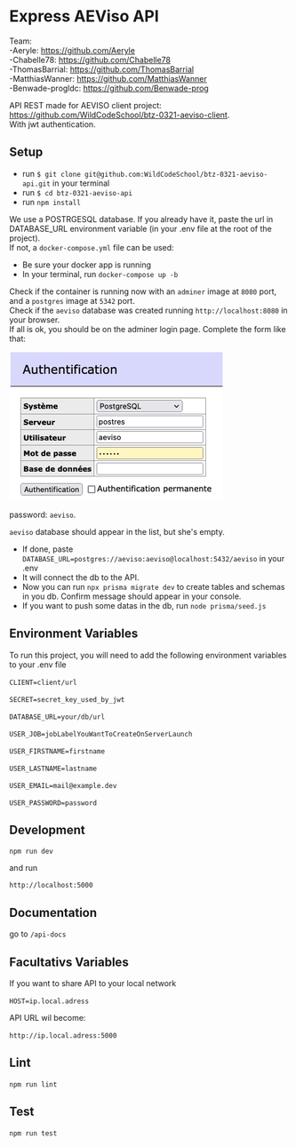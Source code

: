 # Express AEViso API

Team:  
 -Aeryle: https://github.com/Aeryle  
 -Chabelle78: https://github.com/Chabelle78  
 -ThomasBarrial: https://github.com/ThomasBarrial  
 -MatthiasWanner: https://github.com/MatthiasWanner  
 -Benwade-progldc: https://github.com/Benwade-prog

API REST made for AEVISO client project: https://github.com/WildCodeSchool/btz-0321-aeviso-client.  
With jwt authentication.

## Setup

- run `$ git clone git@github.com:WildCodeSchool/btz-0321-aeviso-api.git` in your terminal
- run `$ cd btz-0321-aeviso-api`
- run `npm install `

We use a POSTRGESQL database. If you already have it, paste the url in DATABASE_URL environment variable (in your .env file at the root of the project).  
If not, a `docker-compose.yml` file can be used:

- Be sure your docker app is running
- In your terminal, run `docker-compose up -b`

Check if the container is running now with an `adminer` image at `8080` port, and a `postgres` image at `5342` port.  
Check if the `aeviso` database was created running `http://localhost:8080` in your browser.  
If all is ok, you should be on the adminer login page. Complete the form like that:

![Adminer](images/adminer_form.png)

password: `aeviso`.

`aeviso` database should appear in the list, but she's empty.

- If done, paste `DATABASE_URL=postgres://aeviso:aeviso@localhost:5432/aeviso` in your .env
- It will connect the db to the API.
- Now you can run `npx prisma migrate dev` to create tables and schemas in you db. Confirm message should appear in your console.
- If you want to push some datas in the db, run `node prisma/seed.js`

## Environment Variables

To run this project, you will need to add the following environment variables to your .env file

`CLIENT=client/url`

`SECRET=secret_key_used_by_jwt`

`DATABASE_URL=your/db/url`

`USER_JOB=jobLabelYouWantToCreateOnServerLaunch`

`USER_FIRSTNAME=firstname`

`USER_LASTNAME=lastname`

`USER_EMAIL=mail@example.dev`

`USER_PASSWORD=password`

## Development

```
npm run dev
```

and run

```
http://localhost:5000

```

## Documentation

go to `/api-docs`

## Facultativs Variables

If you want to share API to your local network

`HOST=ip.local.adress`

API URL wil become:

`http://ip.local.adress:5000`

## Lint

```
npm run lint
```

## Test

```
npm run test
```
